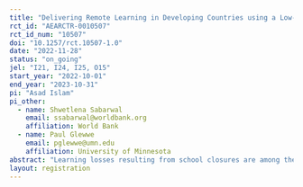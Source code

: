 ```yaml
---
title: "Delivering Remote Learning in Developing Countries using a Low-Tech Solution"
rct_id: "AEARCTR-0010507"
rct_id_num: "10507"
doi: "10.1257/rct.10507-1.0"
date: "2022-11-28"
status: "on_going"
jel: "I21, I24, I25, O15"
start_year: "2022-10-01"
end_year: "2023-10-31"
pi: "Asad Islam"
pi_other:
  - name: Shwetlena Sabarwal
    email: ssabarwal@worldbank.org
    affiliation: World Bank
  - name: Paul Glewwe
    email: pglewwe@umn.edu
    affiliation: University of Minnesota
abstract: "Learning losses resulting from school closures are among the most severe global challenges to medium and long-term recovery from COVID-19. School closures in the first two years of the pandemic lasted roughly twice as long in developing countries compared with advanced economies. With the existing structural fault lines in its educational system, Nepal and Pakistan are two such countries staring at this catastrophe today after keeping their schools closed continuously for a long period of time. This challenge is more acute among candidates taking the end-of-secondary school exams. We have developed and adapted a set of audio lessons (podcasts) to be delivered via the Interactive Voice Response (IVR) system. IVR is an automated phone system technology that allows incoming callers to access information via a voice response system of pre-recorded messages without having to speak to an attendant (tutor), as well as to utilize menu options via keypad selection. The intervention will set up an IVR-based toll-free line to deliver English and Mathematics lessons to students who will take the SEE/SSC in 2024, (who will be in ninth grade during the intervention). There will be weekly lesson plans for both subjects (Mathematics and English) that will be accessible during the intervention period. The intervention will also address issues related to students’ educational aspirations and hope. In a separate treatment arm, students will also receive over-the-phone support from a tutor in addition to IVR-based intervention."
layout: registration
---
```


